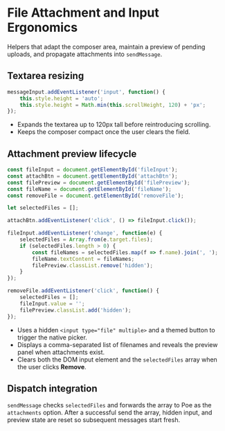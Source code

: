 # File Attachment and Input Ergonomics

Helpers that adapt the composer area, maintain a preview of pending uploads, and propagate attachments into `sendMessage`.

## Textarea resizing

```javascript
messageInput.addEventListener('input', function() {
    this.style.height = 'auto';
    this.style.height = Math.min(this.scrollHeight, 120) + 'px';
});
```

* Expands the textarea up to 120px tall before reintroducing scrolling.
* Keeps the composer compact once the user clears the field.

## Attachment preview lifecycle

```javascript
const fileInput = document.getElementById('fileInput');
const attachBtn = document.getElementById('attachBtn');
const filePreview = document.getElementById('filePreview');
const fileName = document.getElementById('fileName');
const removeFile = document.getElementById('removeFile');

let selectedFiles = [];

attachBtn.addEventListener('click', () => fileInput.click());

fileInput.addEventListener('change', function(e) {
    selectedFiles = Array.from(e.target.files);
    if (selectedFiles.length > 0) {
        const fileNames = selectedFiles.map(f => f.name).join(', ');
        fileName.textContent = fileNames;
        filePreview.classList.remove('hidden');
    }
});

removeFile.addEventListener('click', function() {
    selectedFiles = [];
    fileInput.value = '';
    filePreview.classList.add('hidden');
});
```

* Uses a hidden `<input type="file" multiple>` and a themed button to trigger the native picker.
* Displays a comma-separated list of filenames and reveals the preview panel when attachments exist.
* Clears both the DOM input element and the `selectedFiles` array when the user clicks **Remove**.

## Dispatch integration

`sendMessage` checks `selectedFiles` and forwards the array to Poe as the `attachments` option. After a successful send the array, hidden input, and preview state are reset so subsequent messages start fresh.

